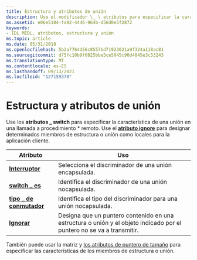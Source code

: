 ```yaml
---
title: Estructura y atributos de unión
description: Use el modificador \_ \ atributos para especificar la característica de una unión en una llamada a procedimiento remoto. Use el atributo ignore para designar determinados miembros de estructura o unión como locales para la aplicación cliente.
ms.assetid: e06e5184-fa92-4446-964b-d56d0e5f2872
keywords:
- IDL MIDL, atributos, estructura y unión
ms.topic: article
ms.date: 05/31/2018
ms.openlocfilehash: 5b2a7764d56c8557bd71923021a9f324a118ac81
ms.sourcegitcommit: d75fc10b9f0825bbe5ce5045c90d4045e3c53243
ms.translationtype: MT
ms.contentlocale: es-ES
ms.lasthandoff: 09/13/2021
ms.locfileid: "127159370"
---
```

# <a name="structure-and-union-attributes"></a>Estructura y atributos de unión

Use los **atributos \_ switch** para especificar la característica de una unión en una llamada a procedimiento \* remoto. Use el [**atributo ignore**](ignore.md) para designar determinados miembros de estructura o unión como locales para la aplicación cliente.



| Atributo                           | Uso                                                                                                                         |
|-------------------------------------|-------------------------------------------------------------------------------------------------------------------------------|
| [**Interruptor**](switch.md)            | Selecciona el discriminador de una unión encapsulada.                                                                           |
| [**switch \_ es**](switch-is.md)     | Identifica el discriminador de una unión nocapsulada.                                                                      |
| [**tipo \_ de conmutador**](switch-type.md) | Identifica el tipo del discriminador para una unión nocapsulada.                                                          |
| [**Ignorar**](ignore.md)            | Designa que un puntero contenido en una estructura o unión y el objeto indicado por el puntero no se va a transmitir. |



 

También puede usar la matriz y [los atributos de puntero de tamaño](array-and-sized-pointer-attributes.md) para especificar las características de los miembros de estructura o unión.

 

 




